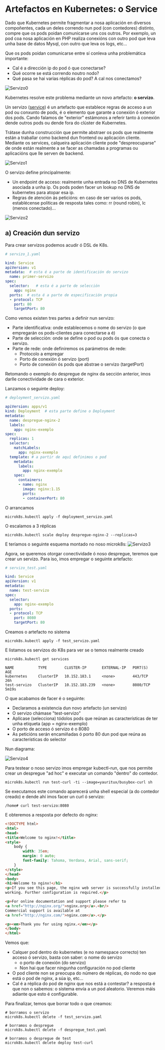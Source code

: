 # Artefactos en Kubernetes: o Service

Dado que Kubernetes permite fragmentar a nosa aplicación en diversos compoñentes, cada un deles correndo nun pod (con contedores) distinto, compre que os pods poidan comunicarse uns cos outros. Por exemplo, un pod coa nosa aplicación en PHP realiza conexións con outro pod que leva unha base de datos Mysql, con outro que leva os logs, etc...

Que os pods poidan comunicarse entre sí conleva unha problemática importante:

- Cal é a dirección ip do pod ó que conectarse?
- Qué ocorre se está correndo noutro nodo?
- Qué pasa se hai varias réplicas do pod? A cal nos conectamos?

![Servizo0](./../_media/02/servizo0.png)

Kubernetes resolve este problema mediante un novo artefacto: **o servizo**. 

Un servizo ([service]()) é un artefacto que establece regras de acceso a un pod ou conxunto de pods, é o elemento que garante a conexión ó exterior dos pods. Cando falamos de "exterior" estámonos a referir tanto á conexión dende outros pods ou dende fora do clúster de Kubernetes.  

Trátase dunha construcción que permite abstraer os pods que realmente están a traballar como backend dun frontend ou aplicación cliente. Mediante os services, calqueira aplicación cliente pode "despreocuparse" de onde están realmente a se facer as chamadas a programas ou aplicacións que lle serven de backend.

![Servizo1](./../_media/02/servizo1.png)

O servizo define principalmente:

- Un endpoint de acceso: realmente unha entrada no DNS de Kubernetes asociada a unha ip. Os pods poden facer un lookup no DNS de kubernetes para atopar esa ip. 
- Regras de atención ás peticións: en caso de ser varios os pods, establécense políticas de resposta tales como: rr (round robin), lc (menos conectado)...

![Servizo2](./../_media/02/servizo2.png)

## a) Creación dun servizo

Para crear servizos podemos acudir ó DSL de K8s.

```yaml
# servizo_1.yaml

kind: Service
apiVersion: v1
metadata:  # esta é a parte de identificación do servizo
  name: primer-servizo
spec:
  selector:   # esta é a parte de selección
    app: nginx
  ports:  # esta é a parte de especificación propia
  - protocol: TCP
    port: 80
    targetPort: 80
```

Como vemos existen tres partes a definir nun servizo:

- Parte identificativa: onde establecemos o nome do servizo (o que empregarán os pods-clientes para conectarse a é)
- Parte de selección: onde se define o pod ou pods ós que conecta o servizo. 
- Parte de rede: onde definiremos os parámetros de rede: 
  - Protocolo a empregar
  - Porto de conexión ó servizo (port)
  - Porto de conexión ós pods que abstrae o servizo (targetPort)

Retomando o exemplo do despregue de nginx da sección anterior, imos darlle conectividade de cara o exterior. 

Lanzamos o seguinte deploy:

```yaml
# deployment_servizo.yaml

apiVersion: apps/v1
kind: Deployment  # esta parte define o Deployment
metadata:
  name: despregue-nginx-2
  labels:
    app: nginx-exemplo
spec:
  replicas: 1
  selector:
    matchLabels:
      app: nginx-exemplo
  template: # a partir de aquí definimos o pod
    metadata:
      labels:
        app: nginx-exemplo
    spec:
      containers:
      - name: nginx
        image: nginx:1.15
        ports:
        - containerPort: 80
```

O arrancamos

```shell
microk8s.kubectl apply -f deployment_servizo.yaml
```

O escalamos a 3 réplicas

```shell
microk8s.kubectl scale deploy despregue-nginx-2 --replicas=3
```

E teríamos o seguinte esquema montado no noso microk8s:
![Servizo3](./../_media/02/servizo3.png)

Agora, se queremos otorgar conectividade ó noso despregue, teremos que crear un servizo. Para iso, imos empregar o seguinte artefacto:

```yaml
# servizo_test.yaml

kind: Service
apiVersion: v1
metadata:
  name: test-servizo
spec:
  selector:
    app: nginx-exemplo
  ports:
  - protocol: TCP
    port: 8080
    targetPort: 80
```

Creamos o artefacto no sistema

```shell
microk8s.kubectl apply -f test_servizo.yaml
```

E listamos os servizos do K8s para ver se o temos realmente creado

```shell
microk8s.kubectl get services

NAME           TYPE        CLUSTER-IP       EXTERNAL-IP   PORT(S)    AGE
kubernetes     ClusterIP   10.152.183.1     <none>        443/TCP    26h
test-servizo   ClusterIP   10.152.183.239   <none>        8080/TCP   5m19s
```

O que acabamos de facer é o seguinte:

- Declaramos a existencia dun novo artefacto (un servizo)
- O servizo chámase "test-servizo"
- Aplícase (selecciona) tódolos pods que reúnan as características de ter unha etiqueta (app = nginx-exemplo)
- O porto de acceso ó servizo é o 8080 
- As peticións serán encamiñadas ó porto 80 dun pod que reúna as características do selector

Nun diagrama:

![Servizo4](./../_media/02/servizo4.png)

Para testear o noso servizo imos empregar kubectl-run, que nos permite crear un despregue "ad hoc" e executar un comando "dentro" do contedor. 

```shell
microk8s.kubectl run test-curl -ti --image=yauritux/busybox-curl sh
```

Se executamos este comando aparecerá unha shell especial (a do contedor creado) e dende ahí imos facer un curl ó servizo:

```shell
/home# curl test-servizo:8080
```

E obteremos a resposta por defecto do nginx:

```html
<!DOCTYPE html>
<html>
<head>
<title>Welcome to nginx!</title>
<style>
    body {
        width: 35em;
        margin: 0 auto;
        font-family: Tahoma, Verdana, Arial, sans-serif;
    }
</style>
</head>
<body>
<h1>Welcome to nginx!</h1>
<p>If you see this page, the nginx web server is successfully installed and
working. Further configuration is required.</p>

<p>For online documentation and support please refer to
<a href="http://nginx.org/">nginx.org</a>.<br/>
Commercial support is available at
<a href="http://nginx.com/">nginx.com</a>.</p>

<p><em>Thank you for using nginx.</em></p>
</body>
</html>
```

Vemos que:

- Calquer pod dentro do kubernetes (e no namespace correcto) ten acceso ó servizo, basta con saber:
o nome do servizo
  - o porto de conexión (do servizo)
  - Non hai que facer ningunha configuración no pod cliente
- O pod cliente non se preocupa do número de réplicas, do nodo no que está o pod de nginx, a súa ip, etc...
- Cal é a réplica do pod de nginx que nos está a contestar? a resposta é que non o sabemos: o sistema envía a un pod aleatorio. Veremos máis adiante que esto é configurable. 

Para finalizar, temos que borrar todo o que creamos:

```shell
# borramos o servizo
microk8s.kubectl delete -f test_servizo.yaml

# borramos o despregue
microk8s.kubectl delete -f despregue_test.yaml

# borramos o despregue de test
microk8s.kubectl delete deploy test-curl
```
